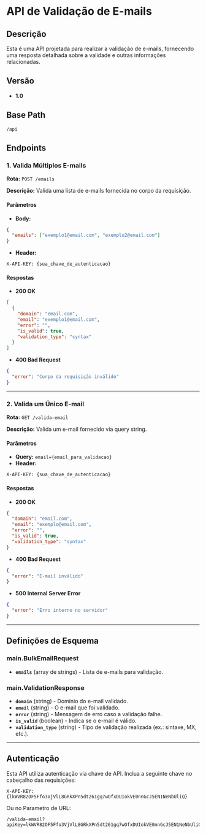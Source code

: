 # API de Validação de E-mails

## Descrição
Esta é uma API projetada para realizar a validação de e-mails, fornecendo uma resposta detalhada sobre a validade e outras informações relacionadas.

## Versão
- **1.0**

[//]: # (## Link de da API em produção)

[//]: # (- **[https://api-email-validation.herokuapp.com/api]&#40;https://api-email-validation.herokuapp.com/api&#41;**)

## Base Path
```
/api
```

## Endpoints

### 1. Valida Múltiplos E-mails
**Rota:** `POST /emails`

**Descrição:** Valida uma lista de e-mails fornecida no corpo da requisição.

#### Parâmetros
- **Body:**
```json
{
  "emails": ["exemplo1@email.com", "exemplo2@email.com"]
}
```
- **Header:**
```
X-API-KEY: {sua_chave_de_autenticacao}
```

#### Respostas
- **200 OK**
```json
[
  {
    "domain": "email.com",
    "email": "exemplo1@email.com",
    "error": "",
    "is_valid": true,
    "validation_type": "syntax"
  }
]
```
- **400 Bad Request**
```json
{
  "error": "Corpo da requisição inválido"
}
```

---

### 2. Valida um Único E-mail
**Rota:** `GET /valida-email`

**Descrição:** Valida um e-mail fornecido via query string.

#### Parâmetros
- **Query:** `email={email_para_validacao}`
- **Header:**
```
X-API-KEY: {sua_chave_de_autenticacao}
```

#### Respostas
- **200 OK**
```json
{
  "domain": "email.com",
  "email": "exemplo@email.com",
  "error": "",
  "is_valid": true,
  "validation_type": "syntax"
}
```
- **400 Bad Request**
```json
{
  "error": "E-mail inválido"
}
```
- **500 Internal Server Error**
```json
{
  "error": "Erro interno no servidor"
}
```

---

## Definições de Esquema

### **main.BulkEmailRequest**
- **`emails`** (array de strings) - Lista de e-mails para validação.

### **main.ValidationResponse**
- **`domain`** (string) - Domínio do e-mail validado.
- **`email`** (string) - O e-mail que foi validado.
- **`error`** (string) - Mensagem de erro caso a validação falhe.
- **`is_valid`** (boolean) - Indica se o e-mail é válido.
- **`validation_type`** (string) - Tipo de validação realizada (ex.: sintaxe, MX, etc.).

---

## Autenticação
Esta API utiliza autenticação via chave de API. Inclua a seguinte chave no cabeçalho das requisições:
```
X-API-KEY: {lkWVR82OF5Ffo3VjVlL8GRkXPn5dt261gq7wOfxDUIokVE0nnGcJ5EN1NeNbUliQ}
```
Ou no Parametro de URL:
```
/valida-email?apiKey=lkWVR82OF5Ffo3VjVlL8GRkXPn5dt261gq7wOfxDUIokVE0nnGcJ5EN1NeNbUliQ
```

